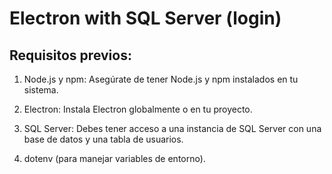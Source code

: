 # Electron with SQL Server (login)
## Requisitos previos:
1. Node.js y npm: Asegúrate de tener Node.js y npm instalados en tu sistema.

2. Electron: Instala Electron globalmente o en tu proyecto.

3. SQL Server: Debes tener acceso a una instancia de SQL Server con una base de datos y una tabla de usuarios.

4. dotenv (para manejar variables de entorno).
